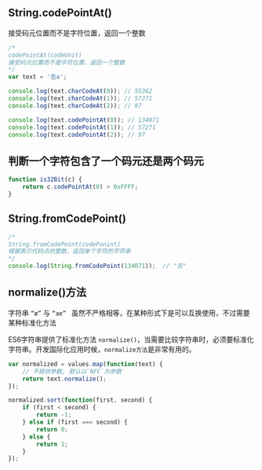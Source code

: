 
## String.codePointAt()
接受码元位置而不是字符位置，返回一个整数
```js
/*
codePointAt(codeUnit)
接受码元位置而不是字符位置，返回一个整数
*/
var text = '𠮷a';

console.log(text.charCodeAt(0)); // 55362
console.log(text.charCodeAt(1)); // 57271
console.log(text.charCodeAt(2)); // 97

console.log(text.codePointAt(0)); // 134071
console.log(text.codePointAt(1)); // 57271
console.log(text.codePointAt(2)); // 97
```

## 判断一个字符包含了一个码元还是两个码元
```js
function is32Bit(c) {
    return c.codePointAt(0) > 0xFFFF;
}
```

## String.fromCodePoint()
```js
/*
String.fromCodePoint(codePonint)
根据表示代码点的整数，返回单个字符的字符串
*/
console.log(String.fromCodePoint(134071));  // "𠮷"
```

## normalize()方法
字符串 `“æ”` 与 `“ae” ` 虽然不严格相等，在某种形式下是可以互换使用，不过需要某种标准化方法

ES6字符串提供了标准化方法 `normalize()`，当需要比较字符串时，必须要标准化字符串。开发国际化应用时候，`normalize方法`是非常有用的。
```js
var normalized = values.map(function(text) {
    // 不提供参数, 默认以`NFC`为参数
    return text.normalize();
});

normalized.sort(function(first, second) {
    if (first < second) {
        return -1;
    } else if (first === second) {
        return 0;
    } else {
        return 1;
    }
});
```